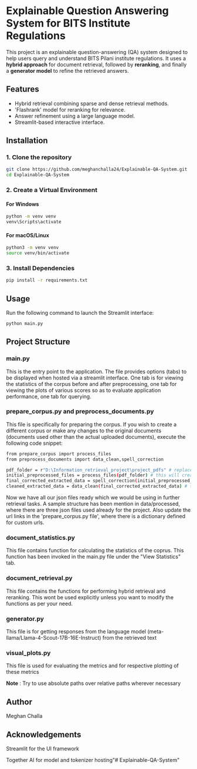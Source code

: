 # Explainable Question Answering System for BITS Institute Regulations

This project is an explainable question-answering (QA) system designed to help users query and understand BITS Pilani institute regulations. It uses a **hybrid approach** for document retrieval, followed by **reranking**, and finally a **generator model** to refine the retrieved answers.

##  Features

- Hybrid retrieval combining sparse and dense retrieval methods.
- 'Flashrank' model for reranking for relevance.
- Answer refinement using a large language model.
- Streamlit-based interactive interface.

## Installation
### 1. Clone the repository
```bash
git clone https://github.com/meghanchalla24/Explainable-QA-System.git
cd Explainable-QA-System
```

### 2. Create a Virtual Environment
#### For Windows
```bash
python -m venv venv
venv\Scripts\activate
```

#### For macOS/Linux

```bash
python3 -m venv venv
source venv/bin/activate
```


### 3. Install Dependencies
```bash
pip install -r requirements.txt
```


## Usage
Run the following command to launch the Streamlit interface:
```bash
python main.py
```

## Project Structure
### main.py
This is the entry point to the application. The file provides options (tabs) to be displayed when hosted via a streamlit interface. One tab is for viewing the statistics of the corpus before and after preprocessing, one tab for viewing the plots of various scores so as to evaluate application performance, one tab for querying. 

### prepare_corpus.py and preprocess_documents.py
This file is specifically for preparing the corpus. If you wish to create a different corpus or make any changes to the original documents (documents used other than the actual uploaded documents), execute the following code snippet:
```bash
from prepare_corpus import process_files
from preprocess_documents import data_clean,spell_correction

pdf_folder = r"D:\Information_retrieval_project\project_pdfs" # replace with the actual location of your document folder
initial_preprocessed_files = process_files(pdf_folder) # this will create a json file with initial extracted details from documents
final_corrected_extracted_data = spell_correction(initial_preprocessed_files) # this creates a json file after applying spelling correction
cleaned_extracted_data = data_clean(final_corrected_extracted_data) # this creates a json file after data cleaning and normalization
```
Now we have all our json files ready which we would be using in further retrieval tasks. A sample structure has been mention in data/processed, where there are three json files used already for the project. Also update the url links in the 'prepare_corpus.py file', where there is a dictionary defined for custom urls. 

### document_statistics.py
This file contains function for calculating the statistics of the coprus. This function has been invoked in the main.py file under the "View Statistics" tab.

### document_retrieval.py
This file contains the functions for performing hybrid retrieval and reranking. This wont be used explicitly unless you want to modify the functions as per your need. 

### generator.py 
This file is for getting responses from the language model (meta-llama/Llama-4-Scout-17B-16E-Instruct) from the retrieved text

### visual_plots.py
This file is used for evaluating the metrics and for respective plotting of these metrics

**Note** : Try to use absolute paths over relative paths wherever necessary


## Author
Meghan Challa

## Acknowledgements
Streamlit for the UI framework

Together AI for model and tokenizer hosting"# Explainable-QA-System" 
